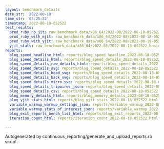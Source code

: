 ```yaml
---
layout: benchmark_details
date_str: '2022-08-18'
time_str: '05:25:22'
timestamp: 2022-08-18-052522
test_results:
  prod_ruby_no_jit: raw_benchmark_data/x86_64/2022-08/2022-08-18-052522_basic_benchmark_prod_ruby_no_jit.json
  prod_ruby_with_mjit: raw_benchmark_data/x86_64/2022-08/2022-08-18-052522_basic_benchmark_prod_ruby_with_mjit.json
  prod_ruby_with_yjit: raw_benchmark_data/x86_64/2022-08/2022-08-18-052522_basic_benchmark_prod_ruby_with_yjit.json
  yjit_stats: raw_benchmark_data/x86_64/2022-08/2022-08-18-052522_basic_benchmark_yjit_stats.json
reports:
  blog_speed_headline_html: reports/blog_speed_headline_2022-08-18-052522.html
  blog_speed_details_html: reports/blog_speed_details_2022-08-18-052522.html
  blog_speed_details_raw_details_html: reports/blog_speed_details_2022-08-18-052522.raw_details.html
  blog_speed_details_svg: reports/blog_speed_details_2022-08-18-052522.svg
  blog_speed_details_head_svg: reports/blog_speed_details_2022-08-18-052522.head.svg
  blog_speed_details_back_svg: reports/blog_speed_details_2022-08-18-052522.back.svg
  blog_speed_details_micro_svg: reports/blog_speed_details_2022-08-18-052522.micro.svg
  blog_speed_details_tripwires_json: reports/blog_speed_details_2022-08-18-052522.tripwires.json
  blog_speed_details_csv: reports/blog_speed_details_2022-08-18-052522.csv
  blog_memory_details_html: reports/blog_memory_details_2022-08-18-052522.html
  blog_yjit_stats_html: reports/blog_yjit_stats_2022-08-18-052522.html
  variable_warmup_warmup_settings_json: reports/variable_warmup_2022-08-18-052522.warmup_settings.json
  variable_warmup_stats_of_interest_json: reports/variable_warmup_2022-08-18-052522.stats_of_interest.json
  blog_exit_reports_bench_list_html: reports/blog_exit_reports_2022-08-18-052522.bench_list.html
  iteration_count_html: reports/iteration_count_2022-08-18-052522.html

---
```

Autogenerated by continuous_reporting/generate_and_upload_reports.rb script.
